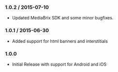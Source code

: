 ### 1.0.2 / 2015-07-10
  * Updated MediaBrix SDK and some minor bugfixes.
### 1.0.1 / 2015-06-30
  * Added support for html banners and interstitials
### 1.0.0
  * Initial Release with support for Android and iOS
